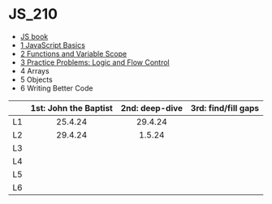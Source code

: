 # JS_210

- [JS book](https://github.com/SandyRodger/launch_school_books/blob/main/javascript.md)
- [1 JavaScript Basics](https://github.com/SandyRodger/JS_210/blob/main/L1_Javascript_basics.md)
- [2 Functions and Variable Scope](https://github.com/SandyRodger/JS_210/blob/main/L2_functions_and_variable_scope.md)
- [3	Practice Problems: Logic and Flow Control](https://github.com/SandyRodger/JS_210/blob/main/L3_practice_problems_logic_and_flow.md)
- 4	Arrays
- 5	Objects
- 6	Writing Better Code

|  | 1st: John the Baptist | 2nd: deep-dive | 3rd: find/fill gaps |
| :--- | :---: | :---: | :---: | 
| L1 | 25.4.24 | 29.4.24 |
| L2 | 29.4.24 | 1.5.24 |
| L3 | 
| L4 |
| L5 |
| L6 |
